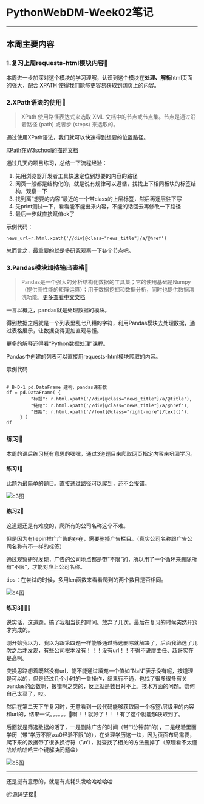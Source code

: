 # PythonWebDM-Week02笔记

---

## 本周主要内容

### 1.复习上周requests-html模块内容🐛
 
本周进一步加深对这个模块的学习理解，认识到这个模块在<b>处理、解析</b>html页面的强大，配合 XPATH 使得我们能够更容易获取到网页上的内容。

### 2.XPath语法的使用👀

> XPath 使用路径表达式来选取 XML 文档中的节点或节点集。节点是通过沿着路径 (path) 或者步 (steps) 来选取的。

通过使用XPath语法，我们就可以快速得到想要的位置路径。

[XPath在W3school的描述文档](https://www.w3school.com.cn/xpath/xpath_syntax.asp)


通过几天的项目练习，总结一下流程经验：

1. 先用浏览器开发者工具快速定位到想要的内容的路径
2. 网页一般都是结构化的，就是说有规律可以遵循，找找上下相同板块的标签结构，观察一下
3. 找到离“想要的内容”最近的一个带class的上层标签，然后再逐层往下写
4. 先print测试一下，看看能不能出来内容，不能的话回去再修改一下路径
5. 最后一步就直接赋值ok了


示例代码：

` news_url=r.html.xpath('//div[@class="news_title"]/a/@href')
`

总而言之，最重要的就是多研究观察一下各个节点吧。


### 3.Pandas模块加持输出表格👾

> Pandas是一个强大的分析结构化数据的工具集；它的使用基础是Numpy（提供高性能的矩阵运算）；用于数据挖掘和数据分析，同时也提供数据清洗功能。[更多查看中文文档](https://www.pypandas.cn/)

一言以概之，pandas就是处理数据的模块。

得到数据之后就是一个列表里乱七八糟的字符，利用Pandas模块去处理数据，通过表格展示，让数据变得更加直观易懂。

更多的解释还得看“Python数据处理”课程。

Pandas中创建的列表可以直接用requests-html模块爬取的内容。

示例代码

```

# B-D-1 pd.DataFrame 建构，pandas课有教
df = pd.DataFrame( {
         "标题": r.html.xpath('//div[@class="news_title"]/a/@title'),
         "链结": r.html.xpath('//div[@class="news_title"]/a/@href'),
         "日期": r.html.xpath('//font[@class="right-more"]/text()'),
     } )
df

```

### 练习🥳

本周的课后练习挺有意思的嘿嘿，通过3道题目来爬取网页指定内容来巩固学习。

#### 练习1🧐

此题为最简单的题目。直接通过路径可以爬到，还不会报错。

![c3图](Learn_PythonWebDM/Record%20of%20Learing/week02/c3.png)


#### 练习2🤯

这道题还是有难度的，爬所有的公司名称这个不难。

但是因为有liepin推广广告的存在，需要删掉广告栏目。（真实公司名称跟广告公司名称有不一样的标签）

通过观察研究发现，广告的公司地点都是带“不限”的，所以用了一个循环来删除所有“不限”，才能对应上公司名称。

tips：在尝试的时候，多用len函数来看看爬到的两个数目是否相同。

![c4图](Learn_PythonWebDM/Record%20of%20Learing/week02/c4.png)


#### 练习3🤯🤯🤯

说实话，这道题，搞了我相当长的时间。放弃了几次，最后在复习的时候突然开窍才完成的。

刚开始我以为，我以为跟第四题一样能够通过筛选删除就解决了，后面我筛选了几次之后才发现，有些公司根本没有！！！没有url！！不得不说廖主任、超哥实在是高啊。

变换思路想着既然没有url，能不能通过填充一个值如“NaN”表示没有呢，按道理是可以的，但是经过几个小时的一番操作，结果行不通，也找了很多很多有关pandas的函数啊，报错啊之类的，反正就是数目对不上。技术方面的问题。奈何自己太菜了，哎。

然后在第二天下午复习时，无意看到一段代码能够获取同一个标签\层级里的内容和url的，结果一试。。。。。。🐂啊！！就好了！！！有了这个就能够获取到了。

后面就是筛选数据的活了，一是删除广告的时间（带“1分钟前”的），二是经验里面学历（带“学历不限\xa0经验不限”的），在处理学历这一块，因为页面布局需要，爬下来的数据带了很多换行符（’\n‘），就查找了相关的方法删掉了（原理看不太懂哈哈哈哈哈三个键解决问题😁）

![c5图](Learn_PythonWebDM/Record%20of%20Learing/week02/c5.png)


---

还是挺有意思的，就是有点耗头发哈哈哈哈哈

📦源码[链接🔗](https://github.com/Autumnhui/Learn_PythonWebDM/blob/master/Record%20of%20Learing/week02/20%E6%98%A5_Web%E6%95%B0%E6%8D%AE%E6%8C%96%E6%8E%98_week02_181013055.ipynb)









